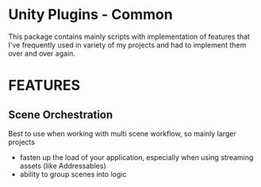 # Unity Plugins - Common

This package contains mainly scripts with implementation of features that I've frequently used in variety of my projects and had to implement them over and over again.

# FEATURES
## Scene Orchestration

Best to use when working with multi scene workflow, so mainly larger projects

- fasten up the load of your application, especially when using streaming assets (like Addressables)
- ability to group scenes into logic 
